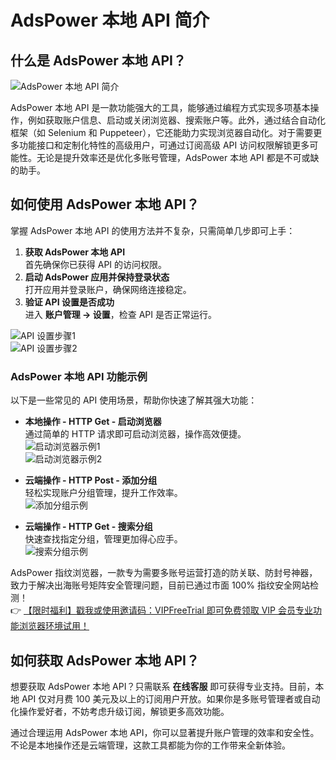 # AdsPower 本地 API 简介

## 什么是 AdsPower 本地 API？

![AdsPower 本地 API 简介](https://198301.xyz/img/1425676930527.webp)

AdsPower 本地 API 是一款功能强大的工具，能够通过编程方式实现多项基本操作，例如获取账户信息、启动或关闭浏览器、搜索账户等。此外，通过结合自动化框架（如 Selenium 和 Puppeteer），它还能助力实现浏览器自动化。对于需要更多功能接口和定制化特性的高级用户，可通过订阅高级 API 访问权限解锁更多可能性。无论是提升效率还是优化多账号管理，AdsPower 本地 API 都是不可或缺的助手。

## 如何使用 AdsPower 本地 API？

掌握 AdsPower 本地 API 的使用方法并不复杂，只需简单几步即可上手：

1. **获取 AdsPower 本地 API**  
   首先确保你已获得 API 的访问权限。
2. **启动 AdsPower 应用并保持登录状态**  
   打开应用并登录账户，确保网络连接稳定。
3. **验证 API 设置是否成功**  
   进入 **账户管理 -> 设置**，检查 API 是否正常运行。

![API 设置步骤1](https://198301.xyz/img/30040268.webp)  
![API 设置步骤2](https://198301.xyz/img/358604234243183.webp)

### AdsPower 本地 API 功能示例

以下是一些常见的 API 使用场景，帮助你快速了解其强大功能：

- **本地操作 - HTTP Get - 启动浏览器**  
  通过简单的 HTTP 请求即可启动浏览器，操作高效便捷。  
  ![启动浏览器示例1](https://198301.xyz/img/66161182398144.webp)  
  ![启动浏览器示例2](https://198301.xyz/img/62172158.webp)

- **云端操作 - HTTP Post - 添加分组**  
  轻松实现账户分组管理，提升工作效率。  
  ![添加分组示例](https://198301.xyz/img/10899544165.webp)

- **云端操作 - HTTP Get - 搜索分组**  
  快速查找指定分组，管理更加得心应手。  
  ![搜索分组示例](https://198301.xyz/img/168223534.webp)

AdsPower 指纹浏览器，一款专为需要多账号运营打造的防关联、防封号神器，致力于解决出海账号矩阵安全管理问题，目前已通过市面 100% 指纹安全网站检测！  
👉 [【限时福利】戳我或使用邀请码：VIPFreeTrial 即可免费领取 VIP 会员专业功能浏览器环境试用！](https://bit.ly/adspower_free)

## 如何获取 AdsPower 本地 API？

想要获取 AdsPower 本地 API？只需联系 **在线客服** 即可获得专业支持。目前，本地 API 仅对月费 100 美元及以上的订阅用户开放。如果你是多账号管理者或自动化操作爱好者，不妨考虑升级订阅，解锁更多高效功能。

通过合理运用 AdsPower 本地 API，你可以显著提升账户管理的效率和安全性。不论是本地操作还是云端管理，这款工具都能为你的工作带来全新体验。